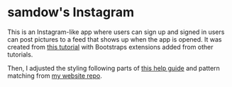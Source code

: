 # samdow's Instagram

This is an Instagram-like app where users can sign up and signed in users can post pictures to a feed 
that shows up when the app is opened. It was created from 
[this tutorial](https://www.youtube.com/watch?v=MpFO4Zr0EPE)
with Bootstraps extensions added from other tutorials.

Then, I adjusted the styling following parts of 
[this help guide](http://www.w3schools.com/html/html_classes.asp) and pattern 
matching from [my website repo](https://github.com/samdow/samdow.github.io).


